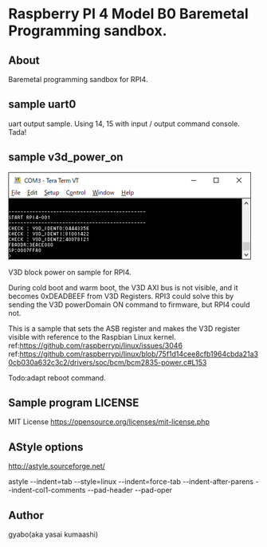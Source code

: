 # Raspberry PI 4 Model B0 Baremetal Programming sandbox.

## About

Baremetal programming sandbox for RPI4.


## sample uart0

uart output sample. Using 14, 15 with input / output command console. Tada!

## sample v3d_power_on

![v3dpoweron](./Image/v3dpoweron.png)

V3D block power on sample for RPI4.

During cold boot and warm boot, the V3D AXI bus is not visible, and it becomes 0xDEADBEEF from V3D Registers.
RPI3 could solve this by sending the V3D powerDomain ON command to firmware, but RPI4 could not.

This is a sample that sets the ASB register and makes the V3D register visible with reference to the Raspbian Linux kernel.
ref:https://github.com/raspberrypi/linux/issues/3046
ref:https://github.com/raspberrypi/linux/blob/75f1d14cee8cfb1964cbda21a30cb030a632c3c2/drivers/soc/bcm/bcm2835-power.c#L153

Todo:adapt reboot command.


## Sample program LICENSE

MIT License
https://opensource.org/licenses/mit-license.php

## AStyle options

http://astyle.sourceforge.net/

astyle <sources> --indent=tab --style=linux --indent=force-tab --indent-after-parens --indent-col1-comments --pad-header --pad-oper

## Author

gyabo(aka yasai kumaashi)

